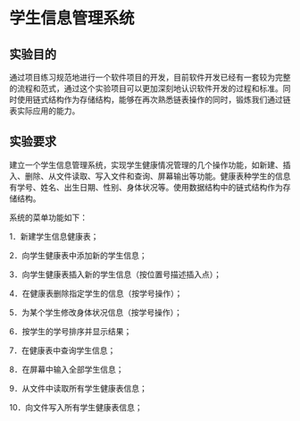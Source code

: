 # 学生信息管理系统

## 实验目的

通过项目练习规范地进行一个软件项目的开发，目前软件开发已经有一套较为完整的流程和范式，通过这个实验项目可以更加深刻地认识软件开发的过程和标准。同时使用链式结构作为存储结构，能够在再次熟悉链表操作的同时，锻炼我们通过链表实际应用的能力。

## 实验要求

建立一个学生信息管理系统，实现学生健康情况管理的几个操作功能，如新建、插入、删除、从文件读取、写入文件和查询、屏幕输出等功能。健康表种学生的信息有学号、姓名、出生日期、性别、身体状况等。使用数据结构中的链式结构作为存储结构。

系统的菜单功能如下：

1．新建学生信息健康表；

2．向学生健康表中添加新的学生信息；

3．向学生健康表插入新的学生信息（按位置号描述插入点）；

4．在健康表删除指定学生的信息（按学号操作）；

5．为某个学生修改身体状况信息（按学号操作）；

6．按学生的学号排序并显示结果；

7．在健康表中查询学生信息；

8．在屏幕中输入全部学生信息；

9．从文件中读取所有学生健康表信息；

10．向文件写入所有学生健康表信息；